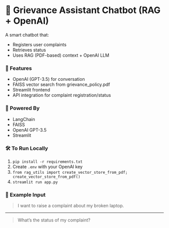 # 📨 Grievance Assistant Chatbot (RAG + OpenAI)

A smart chatbot that:
- Registers user complaints
- Retrieves status
- Uses RAG (PDF-based) context + OpenAI LLM

### 🚀 Features
- OpenAI (GPT-3.5) for conversation
- FAISS vector search from grievance_policy.pdf
- Streamlit frontend
- API integration for complaint registration/status

### 🧠 Powered By
- LangChain
- FAISS
- OpenAI GPT-3.5
- Streamlit

### 🛠️ To Run Locally

1. `pip install -r requirements.txt`
2. Create `.env` with your OpenAI key
3. `from rag_utils import create_vector_store_from_pdf; create_vector_store_from_pdf()`
4. `streamlit run app.py`

### 💬 Example Input

> I want to raise a complaint about my broken laptop.

---

> What’s the status of my complaint?

